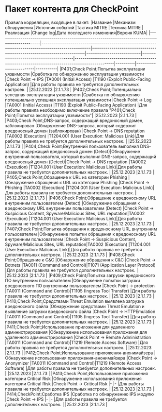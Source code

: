 # Пакет контента для CheckPoint
Правила корреляции, входящие в пакет:
|Название                                                                                           |Механизм обнаружения                                                                                   |Источник событий                                                          |Тактика MITRE               |Техника MITRE                             |Реализация                                                                                        |Change log|Дата последнего изменения|Версия KUMA|
|---------------------------------------------------------------------------------------------------|-------------------------------------------------------------------------------------------------------|--------------------------------------------------------------------------|----------------------------|------------------------------------------|--------------------------------------------------------------------------------------------------|----------|-------------------------|-----------|
|P401;Check Point;Попытка эксплуатации уязвимости                                                   |Сработка по обнаружению эксплуатации уязвимости                                                        |Check Point -> IPS                                                        |TA0001 (Initial Access)     |T1190 (Exploit Public-Facing Application) |Для работы правила не требуется дополнительных настроек.                                          |          |25.12.2023               |2.1.1.73   |
|P402;Check Point;Потенциально успешная эксплуатация уязвимости                                     |Сработка по обнаружению потенциально успешная эксплуатация уязвимости                                  |Check Point -> Log                                                        |TA0001 (Initial Access)     |T1190 (Exploit Public-Facing Application) |Для работы правила необходимо включение правила "P401;Check Point;Попытка эксплуатации уязвимости"|          |25.12.2023               |2.1.1.73   |
|P403;Check Point;DNS-запрос, содержащий вредоносный домен, заблокирован                            |Обнаружение DNS-запроса, который содержит вредоносный домен (заблокирован)                             |Check Point -> DNS reputation                                             |TA0002 (Execution)          |T1204.001 (User Execution: Malicious Link)|Для работы правила не требуется дополнительных настроек.                                          |          |25.12.2023               |2.1.1.73   |
|P404;Check Point;Внутренний пользователь выполнил DNS-запрос, содержащий вредоносный домен (Detect)|Обнаружение внутренний пользователя, который выполнил DNS-запрос, содержащий вредоносный домен (Detect)|Check Point -> DNS reputation                                             |TA0002 (Execution)          |T1204.001 (User Execution: Malicious Link)|Для работы правила не требуется дополнительных настроек.                                          |          |25.12.2023               |2.1.1.73   |
|P405;Check Point;Обращение к URL из категории Phishing                                             |Обнаружение обращения к URL из категории Phishing                                                      |Check Point -> Phishing                                                   |TA0002 (Execution)          |T1204.001 (User Execution: Malicious Link)|Для работы правила не требуется дополнительных настроек.                                          |          |25.12.2023               |2.1.1.73   |
|P406;Check Point;Обращение к вредоносному URL внутренним пользователем (Detect)                    |Обнаружение обращения к вредоносному URL внутренним пользователем (Detect)                             |Check Point -> Suspicious Content, Spyware/Malicious Sites, URL reputation|TA0002 (Execution)          |T1204.001 (User Execution: Malicious Link)|Для работы правила не требуется дополнительных настроек.                                          |          |25.12.2023               |2.1.1.73   |
|P407;Check Point;Попытка обращения к вредоносному URL внутренним пользователем                     |Обнаружение попытки обращения к вредоносному URL внутренним пользователем                              |Check Point -> Suspicious Content, Spyware/Malicious Sites, URL reputation|TA0002 (Execution)          |T1204.001 (User Execution: Malicious Link)|Для работы правила не требуется дополнительных настроек.                                          |          |25.12.2023               |2.1.1.73   |
|P408;Check Point;Обращение к С&C                                                                   |Обнаружение обращения к C&C                                                                            |Check Point -> Botnets                                                    |TA0011 (Command and Control)|T1071 (Application Layer Protocol)        |Для работы правила не требуется дополнительных настроек.                                          |          |25.12.2023               |2.1.1.73   |
|P409;Check Point;Попытка загрузки вредоносного ПО внутренним пользователем                         |Обнаружение попытки загрузки вредоносного ПО внутренним пользователем                                  |Check Point -> protection                                                 |TA0011 (Command and Control)|T1105 (Ingress Tool Transfer)             |Для работы правила не требуется дополнительных настроек.                                          |          |25.12.2023               |2.1.1.73   |
|P410;Check Point;Средствами Threat Emulation выявлена загрузка вредоносного файла                  |Обнаружение средствами Threat Emulation и выявление загрузки вредоносного файла                        |Check Point -> HTTPEmulation                                              |TA0011 (Command and Control)|T1105 (Ingress Tool Transfer)             |Для работы правила не требуется дополнительных настроек.                                          |          |25.12.2023               |2.1.1.73   |
|P411;Check Point;Использование приложения для удаленного администрирования                         |Обнаружение использования приложения для удаленного администрирования                                  |Check Point -> Remote Administration                                      |TA0011 (Command and Control)|T1219 (Remote Access Software)            |Для работы правила не требуется дополнительных настроек.                                          |          |25.12.2023               |2.1.1.73   |
|P412;Check Point;Использование приложения-анонимайзера                                             |Обнаружение использования приложения-анонимайзера                                                      |Check Point -> Anonymizer                                                 |TA0011 (Command and Control)|T1219 (Remote Access Software)            |Для работы правила не требуется дополнительных настроек.                                          |          |25.12.2023               |2.1.1.73   |
|P413;Check Point;Использование приложения категории Critical Risk                                  |Обнаружение использования приложения категории Critical Risk                                           |Check Point -> Critical Risk                                              |-                           |-                                         |Для работы правила не требуется дополнительных настроек.                                          |          |25.12.2023               |2.1.1.73   |
|P414;CheckPoint;Сработка IPS                                                                       |Сработка по обнаружению IPS модулю                                                                     |Check Point -> IPS                                                        |-                           |-                                         |Для работы правила не требуется дополнительных настроек.                                          |          |25.12.2023               |2.1.1.73   |
